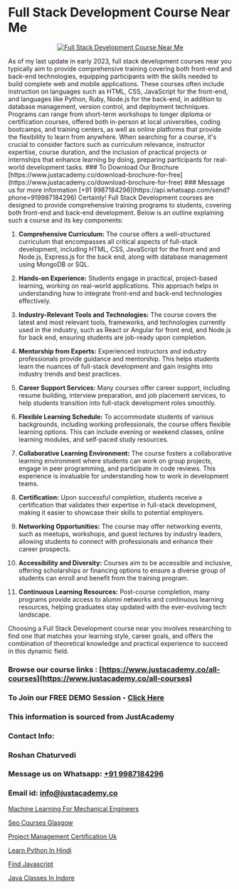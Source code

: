# Full Stack Development Course Near Me

<p align="center">
  <a href="https://justacademy.co/program-detail/full-stack-web-development">
    <img src="https://justacademy.co/storage2/program_images/1704700371.webp" alt="Full Stack Development Course Near Me">
  </a>
</p>
As of my last update in early 2023, full stack development courses near you typically aim to provide comprehensive training covering both front-end and back-end technologies, equipping participants with the skills needed to build complete web and mobile applications. These courses often include instruction on languages such as HTML, CSS, JavaScript for the front-end, and languages like Python, Ruby, Node.js for the back-end, in addition to database management, version control, and deployment techniques. Programs can range from short-term workshops to longer diploma or certification courses, offered both in-person at local universities, coding bootcamps, and training centers, as well as online platforms that provide the flexibility to learn from anywhere. When searching for a course, it's crucial to consider factors such as curriculum relevance, instructor expertise, course duration, and the inclusion of practical projects or internships that enhance learning by doing, preparing participants for real-world development tasks.
### To Download Our Brochure [https://www.justacademy.co/download-brochure-for-free](https://www.justacademy.co/download-brochure-for-free)
### Message us for more information [+91 9987184296](https://api.whatsapp.com/send?phone=919987184296)
Certainly! Full Stack Development courses are designed to provide comprehensive training programs to students, covering both front-end and back-end development. Below is an outline explaining such a course and its key components:

1) **Comprehensive Curriculum:** The course offers a well-structured curriculum that encompasses all critical aspects of full-stack development, including HTML, CSS, JavaScript for the front end and Node.js, Express.js for the back end, along with database management using MongoDB or SQL.

2) **Hands-on Experience:** Students engage in practical, project-based learning, working on real-world applications. This approach helps in understanding how to integrate front-end and back-end technologies effectively.

3) **Industry-Relevant Tools and Technologies:** The course covers the latest and most relevant tools, frameworks, and technologies currently used in the industry, such as React or Angular for front end, and Node.js for back end, ensuring students are job-ready upon completion.

4) **Mentorship from Experts:** Experienced instructors and industry professionals provide guidance and mentorship. This helps students learn the nuances of full-stack development and gain insights into industry trends and best practices.

5) **Career Support Services:** Many courses offer career support, including resume building, interview preparation, and job placement services, to help students transition into full-stack development roles smoothly.

6) **Flexible Learning Schedule:** To accommodate students of various backgrounds, including working professionals, the course offers flexible learning options. This can include evening or weekend classes, online learning modules, and self-paced study resources.

7) **Collaborative Learning Environment:** The course fosters a collaborative learning environment where students can work on group projects, engage in peer programming, and participate in code reviews. This experience is invaluable for understanding how to work in development teams.

8) **Certification:** Upon successful completion, students receive a certification that validates their expertise in full-stack development, making it easier to showcase their skills to potential employers.

9) **Networking Opportunities:** The course may offer networking events, such as meetups, workshops, and guest lectures by industry leaders, allowing students to connect with professionals and enhance their career prospects.

10) **Accessibility and Diversity:** Courses aim to be accessible and inclusive, offering scholarships or financing options to ensure a diverse group of students can enroll and benefit from the training program.

11) **Continuous Learning Resources:** Post-course completion, many programs provide access to alumni networks and continuous learning resources, helping graduates stay updated with the ever-evolving tech landscape.

Choosing a Full Stack Development course near you involves researching to find one that matches your learning style, career goals, and offers the combination of theoretical knowledge and practical experience to succeed in this dynamic field.

### Browse our course links : [https://www.justacademy.co/all-courses](https://www.justacademy.co/all-courses) 
### To Join our FREE DEMO Session - [Click Here](https://www.justacademy.co/register-for-course-demo)


### This information is sourced from JustAcademy
### Contact Info:
### Roshan Chaturvedi
### Message us on Whatsapp: [+91 9987184296](https://api.whatsapp.com/send?phone=919987184296)
### Email id: [info@justacademy.co](mailto:info@justacademy.co)
                
[Machine Learning For Mechanical Engineers](https://www.linkedin.com/pulse/machine-learning-mechanical-engineers-zoiwe?trackingId=LQrOKfqNsJ0v5mf0sTQD6Q%3D%3D&lipi=urn%3Ali%3Apage%3Ad_flagship3_company_admin%3BbQ9qZFjkRLyS67kyvPtamg%3D%3D)

[Seo Courses Glasgow](https://www.linkedin.com/pulse/seo-courses-glasgow-justacademy-pune-qqb5c?trackingId=m2HB2GWNKbWKcfhKTI5V1Q%3D%3D&lipi=urn%3Ali%3Apage%3Ad_flagship3_company_admin%3B29WLpZO4T7eqWsLqmXNgZw%3D%3D)

[Project Management Certification Uk](https://medium.com/@kumarishimmi99/project-management-certification-uk-b4e6ba672f4c)

[Learn Python In Hindi](https://medium.com/@namusn/learn-python-in-hindi-18ceab25c2dc)

[Find Javascript](https://justacademyin.github.io/justacademy/find-javascript)

[Java Classes In Indore](https://justacademyin.github.io/justacademy/java-classes-in-indore)

